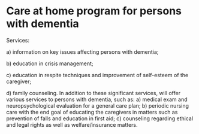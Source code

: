 # Care at home program for persons with dementia

Services: 

a) information on key issues affecting persons with dementia; 

b) education in crisis management; 

c) education in respite techniques and improvement of self-esteem of the caregiver; 

d) family counseling. In addition to these significant services, will offer various services to persons with dementia, such as: a) medical exam and neuropsychological evaluation for a general care plan; b) periodic nursing care with the end goal of educating the caregivers in matters such as prevention of falls and education in first aid; c) counseling regarding ethical and legal rights as well as welfare/insurance matters.